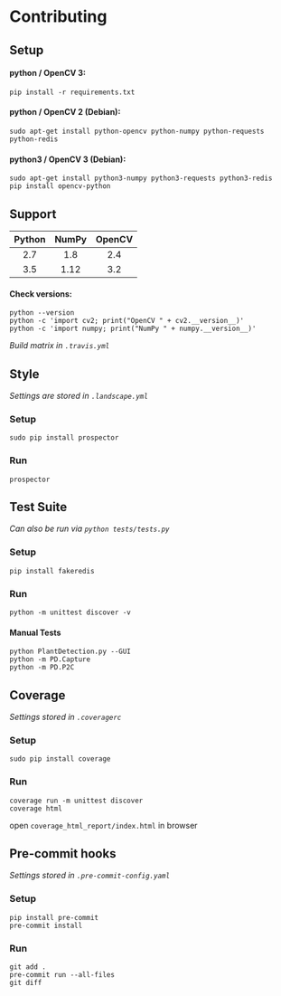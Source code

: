 # Contributing

## Setup
#### python / OpenCV 3:
`pip install -r requirements.txt`
#### python / OpenCV 2 (Debian):
`sudo apt-get install python-opencv python-numpy python-requests python-redis`
#### python3 / OpenCV 3 (Debian):
```
sudo apt-get install python3-numpy python3-requests python3-redis
pip install opencv-python
```

## Support
| Python | NumPy | OpenCV |
|:------:|:-----:|:------:|
| 2.7    | 1.8   | 2.4    |
| 3.5    | 1.12  | 3.2    |
#### Check versions:
```
python --version
python -c 'import cv2; print("OpenCV " + cv2.__version__)'
python -c 'import numpy; print("NumPy " + numpy.__version__)'
```
_Build matrix in `.travis.yml`_

## Style
_Settings are stored in `.landscape.yml`_
### Setup
`sudo pip install prospector`
### Run
`prospector`

## Test Suite
_Can also be run via `python tests/tests.py`_
### Setup
`pip install fakeredis`
### Run
`python -m unittest discover -v`
#### Manual Tests
```
python PlantDetection.py --GUI
python -m PD.Capture
python -m PD.P2C
```

## Coverage
_Settings stored in `.coveragerc`_
### Setup
`sudo pip install coverage`
### Run
```
coverage run -m unittest discover
coverage html
```
open `coverage_html_report/index.html` in browser

## Pre-commit hooks
_Settings stored in `.pre-commit-config.yaml`_
### Setup
```
pip install pre-commit
pre-commit install
```
### Run
```
git add .
pre-commit run --all-files
git diff
```
